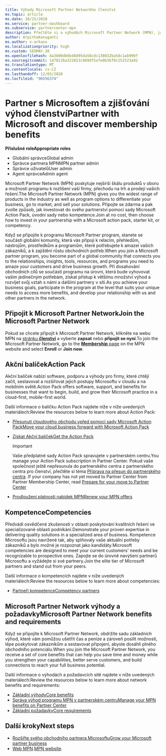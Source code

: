 ```yaml
---
title: Výhody Microsoft Partner Networkho členství
ms.topic: article
ms.date: 10/15/2020
ms.service: partner-dashboard
ms.subservice: partnercenter-mpn
description: Přečtěte si o výhodách Microsoft Partner Network (MPN), jako je Microsoft Action Pack, kompetence nebo možnosti programu, které umožňují přejít na trh a prodávat vaše řešení.
author: ArpithaKanuganti
ms.author: v-arkanu
ms.localizationpriority: high
ms.custom: SEOMAY.20
ms.openlocfilehash: 4a3b00db6b48d95da58cdc130832ba5dc1ab990f
ms.sourcegitcommit: 147813ba322653c989df5afe0b3bf0c252523a92
ms.translationtype: MT
ms.contentlocale: cs-CZ
ms.lasthandoff: 12/03/2020
ms.locfileid: "96556374"
---
```

# <a name="partner-with-microsoft-and-discover-membership-benefits"></a><span data-ttu-id="d0eb6-103">Partner s Microsoftem a zjišťování výhod členství</span><span class="sxs-lookup"><span data-stu-id="d0eb6-103">Partner with Microsoft and discover membership benefits</span></span>

<span data-ttu-id="d0eb6-104">**Příslušné role**</span><span class="sxs-lookup"><span data-stu-id="d0eb6-104">**Appropriate roles**</span></span>

- <span data-ttu-id="d0eb6-105">Globální správce</span><span class="sxs-lookup"><span data-stu-id="d0eb6-105">Global admin</span></span>
- <span data-ttu-id="d0eb6-106">Správce partnera MPN</span><span class="sxs-lookup"><span data-stu-id="d0eb6-106">MPN partner admin</span></span>
- <span data-ttu-id="d0eb6-107">Správce uživatelů</span><span class="sxs-lookup"><span data-stu-id="d0eb6-107">User admin</span></span>
- <span data-ttu-id="d0eb6-108">Agent správce</span><span class="sxs-lookup"><span data-stu-id="d0eb6-108">Admin agent</span></span>

<span data-ttu-id="d0eb6-109">Microsoft Partner Network (MPN) poskytuje nejširší škálu produktů v oboru a možnosti programu k rozlišení vaší firmy, přechodu na trh a prodeji vašich řešení.</span><span class="sxs-lookup"><span data-stu-id="d0eb6-109">The Microsoft Partner Network (MPN) gives you the widest range of products in the industry as well as program options to differentiate your business, go to market, and sell your solutions.</span></span> <span data-ttu-id="d0eb6-110">Připojte se zdarma a pak zvolte způsob, jak investovat do svého partnerství pomocí sady Microsoft Action Pack, úvodní sady nebo kompetence.</span><span class="sxs-lookup"><span data-stu-id="d0eb6-110">Join at no cost, then choose how to invest in your partnership with a Microsoft action pack, starter kit, or competency.</span></span>

<span data-ttu-id="d0eb6-111">Když se připojíte k programu Microsoft Partner program, stanete se součástí globální komunity, která vás připojí k relacím, přehledům, nástrojům, prostředkům a programům, které potřebujete k amazeí vašich zákazníků, a k zajištění růstu obchodních potřeb.</span><span class="sxs-lookup"><span data-stu-id="d0eb6-111">When you join a Microsoft partner program, you become part of a global community that connects you to the relationships, insights, tools, resources, and programs you need to amaze your customers and drive business growth.</span></span> <span data-ttu-id="d0eb6-112">Při dosahování obchodních cílů se součástí programu na úrovni, která bude vyhovovat vašim jedinečným potřebám, získat přístup k většímu množství výhod a rozvíjet svůj vztah s námi a dalšími partnery v síti.</span><span class="sxs-lookup"><span data-stu-id="d0eb6-112">As you achieve your business goals, participate in the program at the level that suits your unique needs to access more benefits, and develop your relationship with us and other partners in the network.</span></span> 

## <a name="join-the-microsoft-partner-network"></a><span data-ttu-id="d0eb6-113">Připojit k Microsoft Partner Network</span><span class="sxs-lookup"><span data-stu-id="d0eb6-113">Join the Microsoft Partner Network</span></span>

<span data-ttu-id="d0eb6-114">Pokud se chcete připojit k Microsoft Partner Network, klikněte na webu MPN na [stránku **členství**](https://partner.microsoft.com/membership) a vyberte **zapsat** nebo **připojit se nyní**.</span><span class="sxs-lookup"><span data-stu-id="d0eb6-114">To join the Microsoft Partner Network, go to the [**Membership** page](https://partner.microsoft.com/membership) on the MPN website and select **Enroll** or **Join now**.</span></span>

## <a name="action-pack"></a><span data-ttu-id="d0eb6-115">Akční balíček</span><span class="sxs-lookup"><span data-stu-id="d0eb6-115">Action Pack</span></span>

<span data-ttu-id="d0eb6-116">Akční balíček nabízí software, podporu a výhody pro firmy, které chtějí začít, sestavovat a rozšiřovat jejich postupy Microsoftu v cloudu a na mobilním světě.</span><span class="sxs-lookup"><span data-stu-id="d0eb6-116">Action Pack offers software, support, and benefits for businesses that want to begin, build, and grow their Microsoft practice in a cloud-first, mobile-first world.</span></span>

<span data-ttu-id="d0eb6-117">Další informace o balíčku Action Pack najdete níže v níže uvedených materiálech:</span><span class="sxs-lookup"><span data-stu-id="d0eb6-117">Review the resources below to learn more about Action Pack:</span></span>

- [<span data-ttu-id="d0eb6-118">Přesunutí cloudového obchodu vpřed pomocí sady Microsoft Action Pack</span><span class="sxs-lookup"><span data-stu-id="d0eb6-118">Move your cloud business forward with Microsoft Action Pack</span></span>](https://partner.microsoft.com/membership/action-pack)

- [<span data-ttu-id="d0eb6-119">Získat Akční balíček</span><span class="sxs-lookup"><span data-stu-id="d0eb6-119">Get the Action Pack</span></span>](mpn-get-action-pack.md)
  
    >[!IMPORTANT]
    ><span data-ttu-id="d0eb6-120">Vaše předplatné sady Action Pack spravujete v partnerském centru.</span><span class="sxs-lookup"><span data-stu-id="d0eb6-120">You manage your Action Pack subscription in Partner Center.</span></span> <span data-ttu-id="d0eb6-121">Pokud vaše společnost ještě nepřesunula do partnerského centra z partnerského centra pro členství, přečtěte si téma [Příprava na přesun do partnerského centra](prepare-pmc-pc-migration.md) .</span><span class="sxs-lookup"><span data-stu-id="d0eb6-121">If your company has not yet moved to Partner Center from Partner Membership Center, read [Prepare for your move to Partner Center](prepare-pmc-pc-migration.md)</span></span>  

- [<span data-ttu-id="d0eb6-122">Prodloužení platnosti nabídek MPN</span><span class="sxs-lookup"><span data-stu-id="d0eb6-122">Renew your MPN offers</span></span>](renew-mpn-offers.md)

## <a name="competencies"></a><span data-ttu-id="d0eb6-123">Kompetence</span><span class="sxs-lookup"><span data-stu-id="d0eb6-123">Competencies</span></span>

<span data-ttu-id="d0eb6-124">Předvádí osvědčené zkušenosti v oblasti poskytování kvalitních řešení ve specializované oblasti podnikání.</span><span class="sxs-lookup"><span data-stu-id="d0eb6-124">Demonstrate your proven expertise in delivering quality solutions in a specialized area of business.</span></span> <span data-ttu-id="d0eb6-125">Kompetence Microsoftu jsou navržené tak, aby splňovaly vaše aktuální potřeby zákazníků a bylo možné je rozpoznat jako kandidáty.</span><span class="sxs-lookup"><span data-stu-id="d0eb6-125">Microsoft competencies are designed to meet your current customers' needs and be recognizable to prospective ones.</span></span> <span data-ttu-id="d0eb6-126">Zapojte se do úrovně navýšení partnerů Microsoftu a vyžádejte si své partnery.</span><span class="sxs-lookup"><span data-stu-id="d0eb6-126">Join the elite tier of Microsoft partners and stand out from your peers.</span></span>

<span data-ttu-id="d0eb6-127">Další informace o kompetencích najdete v níže uvedených materiálech:</span><span class="sxs-lookup"><span data-stu-id="d0eb6-127">Review the resources below to learn more about competencies:</span></span>

- [<span data-ttu-id="d0eb6-128">Partneři kompetence</span><span class="sxs-lookup"><span data-stu-id="d0eb6-128">Competency partners</span></span>](https://partner.microsoft.com/membership/competencies)

## <a name="microsoft-partner-network-benefits-and-requirements"></a><span data-ttu-id="d0eb6-129">Microsoft Partner Network výhody a požadavky</span><span class="sxs-lookup"><span data-stu-id="d0eb6-129">Microsoft Partner Network benefits and requirements</span></span>

<span data-ttu-id="d0eb6-130">Když se připojíte k Microsoft Partner Network, obdržíte sadu základních výhod, které vám pomůžou ušetřit čas a peníze a zároveň posílit možnosti, lépe poskytovat zákazníkům a sestavovat připojení, abyste dosáhli plného obchodního potenciálu.</span><span class="sxs-lookup"><span data-stu-id="d0eb6-130">When you join the Microsoft Partner Network, you receive a set of core benefits that can help you save time and money while you strengthen your capabilities, better serve customers, and build connections to reach your full business potential.</span></span> 

<span data-ttu-id="d0eb6-131">Další informace o výhodách a požadavcích sítě najdete v níže uvedených materiálech:</span><span class="sxs-lookup"><span data-stu-id="d0eb6-131">Review the resources below to learn more about network benefits and requirements:</span></span>

- [<span data-ttu-id="d0eb6-132">Základní výhody</span><span class="sxs-lookup"><span data-stu-id="d0eb6-132">Core benefits</span></span>](https://partner.microsoft.com/membership/core-benefits#simple-tab-content-1)
- [<span data-ttu-id="d0eb6-133">Správa výhod programu MPN v partnerském centru</span><span class="sxs-lookup"><span data-stu-id="d0eb6-133">Manage your MPN benefits on Partner Center</span></span>](manage-your-partner-network-benefits.md)
- [<span data-ttu-id="d0eb6-134">Základní požadavky</span><span class="sxs-lookup"><span data-stu-id="d0eb6-134">Core requirements</span></span>](https://partner.microsoft.com/membership/core-benefits#simple-tab-content-2)

## <a name="next-steps"></a><span data-ttu-id="d0eb6-135">Další kroky</span><span class="sxs-lookup"><span data-stu-id="d0eb6-135">Next steps</span></span>

- [<span data-ttu-id="d0eb6-136">Rozšiřte svého obchodního partnera Microsoftu</span><span class="sxs-lookup"><span data-stu-id="d0eb6-136">Grow your Microsoft partner business</span></span>](grow-your-business.md)
- <span data-ttu-id="d0eb6-137">[Web MPN](https://partner.microsoft.com/commercial).</span><span class="sxs-lookup"><span data-stu-id="d0eb6-137">[MPN website](https://partner.microsoft.com/commercial).</span></span>

